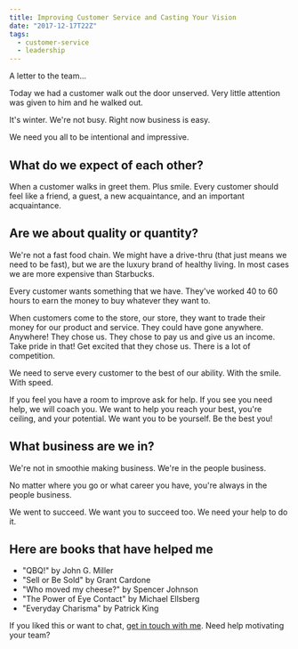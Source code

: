 ```yaml
---
title: Improving Customer Service and Casting Your Vision
date: "2017-12-17T22Z"
tags:
  - customer-service
  - leadership
---
```


A letter to the team...

Today we had a customer walk out the door unserved. Very little attention was given to him and he walked out.

It's winter. We're not busy. Right now business is easy.

We need you all to be intentional and impressive.

## What do we expect of each other?

When a customer walks in greet them. Plus smile. Every customer should feel like a friend, a guest, a new acquaintance, and an important acquaintance.

## Are we about quality or quantity?

We're not a fast food chain. We might have a drive-thru (that just means we need to be fast), but we are the luxury brand of healthy living. In most cases we are more expensive than Starbucks.

Every customer wants something that we have. They've worked 40 to 60 hours to earn the money to buy whatever they want to.

When customers come to the store, our store, they want to trade their money for our product and service. They could have gone anywhere. Anywhere! They chose us. They chose to pay us and give us an income. Take pride in that! Get excited that they chose us. There is a lot of competition.

We need to serve every customer to the best of our ability. With the smile. With speed.

If you feel you have a room to improve ask for help. If you see you need help, we will coach you. We want to help you reach your best, you're ceiling, and your potential. We want you to be yourself. Be the best you!

## What business are we in?

We're not in smoothie making business. We're in the people business.

No matter where you go or what career you have, you're always in the people business.

We went to succeed. We want you to succeed too. We need your help to do it.

## Here are books that have helped me

- "QBQ!" by John G. Miller
- "Sell or Be Sold" by Grant Cardone
- "Who moved my cheese?" by Spencer Johnson
- "The Power of Eye Contact" by Michael Ellsberg
- "Everyday Charisma" by Patrick King

If you liked this or want to chat, [get in touch with me](https://twitter.com/Chance_Smith).
Need help motivating your team?
